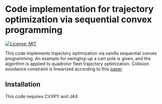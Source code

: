 # Code implementation for trajectory optimization via sequential convex programming
 [![License:
 MIT](https://img.shields.io/badge/License-MIT-yellow.svg)](https://opensource.org/licenses/MIT)
 
This code implements trajectory optimization via vanilla sequential convex programming. An example for swinging-up a cart pole is given, and the algorithm is applied to quadrotor fleet trajectory optimization. Collision avoidance constraint is linearized according to this [paper](https://ieeexplore.ieee.org/document/6385823)

## Installation
This code requires CVXPY and JAX



